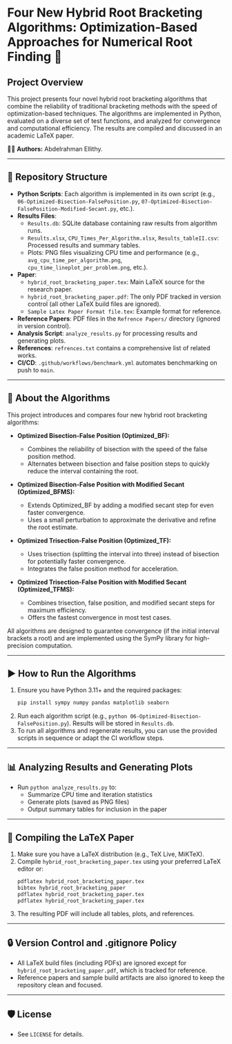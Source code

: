# Four New Hybrid Root Bracketing Algorithms: Optimization-Based Approaches for Numerical Root Finding 🚀

## Project Overview
This project presents four novel hybrid root bracketing algorithms that combine the reliability of traditional bracketing methods with the speed of optimization-based techniques. The algorithms are implemented in Python, evaluated on a diverse set of test functions, and analyzed for convergence and computational efficiency. The results are compiled and discussed in an academic LaTeX paper.

👨‍💻 **Authors:** Abdelrahman Ellithy.

---

## 📁 Repository Structure
- **Python Scripts**: Each algorithm is implemented in its own script (e.g., `06-Optimized-Bisection-FalsePosition.py`, `07-Optimized-Bisection-FalsePosition-Modified-Secant.py`, etc.).
- **Results Files**: 
  - `Results.db`: SQLite database containing raw results from algorithm runs.
  - `Results.xlsx`, `CPU_Times_Per_Algorithm.xlsx`, `Results_tableII.csv`: Processed results and summary tables.
  - Plots: PNG files visualizing CPU time and performance (e.g., `avg_cpu_time_per_algorithm.png`, `cpu_time_lineplot_per_problem.png`, etc.).
- **Paper**: 
  - `hybrid_root_bracketing_paper.tex`: Main LaTeX source for the research paper.
  - `hybrid_root_bracketing_paper.pdf`: The only PDF tracked in version control (all other LaTeX build files are ignored).
  - `Sample Latex Paper Format file.tex`: Example format for reference.
- **Reference Papers**: PDF files in the `Refrence Papers/` directory (ignored in version control).
- **Analysis Script**: `analyze_results.py` for processing results and generating plots.
- **References**: `refrences.txt` contains a comprehensive list of related works.
- **CI/CD**: `.github/workflows/benchmark.yml` automates benchmarking on push to `main`.

---

## 🧮 About the Algorithms
This project introduces and compares four new hybrid root bracketing algorithms:

- **Optimized Bisection-False Position (Optimized_BF):**
  - Combines the reliability of bisection with the speed of the false position method.
  - Alternates between bisection and false position steps to quickly reduce the interval containing the root.

- **Optimized Bisection-False Position with Modified Secant (Optimized_BFMS):**
  - Extends Optimized_BF by adding a modified secant step for even faster convergence.
  - Uses a small perturbation to approximate the derivative and refine the root estimate.

- **Optimized Trisection-False Position (Optimized_TF):**
  - Uses trisection (splitting the interval into three) instead of bisection for potentially faster convergence.
  - Integrates the false position method for acceleration.

- **Optimized Trisection-False Position with Modified Secant (Optimized_TFMS):**
  - Combines trisection, false position, and modified secant steps for maximum efficiency.
  - Offers the fastest convergence in most test cases.

All algorithms are designed to guarantee convergence (if the initial interval brackets a root) and are implemented using the SymPy library for high-precision computation.

---

## ▶️ How to Run the Algorithms
1. Ensure you have Python 3.11+ and the required packages:
   ```bash
   pip install sympy numpy pandas matplotlib seaborn
   ```
2. Run each algorithm script (e.g., `python 06-Optimized-Bisection-FalsePosition.py`). Results will be stored in `Results.db`.
3. To run all algorithms and regenerate results, you can use the provided scripts in sequence or adapt the CI workflow steps.

---

## 📊 Analyzing Results and Generating Plots
- Run `python analyze_results.py` to:
  - Summarize CPU time and iteration statistics
  - Generate plots (saved as PNG files)
  - Output summary tables for inclusion in the paper

---

## 📄 Compiling the LaTeX Paper
1. Make sure you have a LaTeX distribution (e.g., TeX Live, MiKTeX).
2. Compile `hybrid_root_bracketing_paper.tex` using your preferred LaTeX editor or:
   ```bash
   pdflatex hybrid_root_bracketing_paper.tex
   bibtex hybrid_root_bracketing_paper
   pdflatex hybrid_root_bracketing_paper.tex
   pdflatex hybrid_root_bracketing_paper.tex
   ```
3. The resulting PDF will include all tables, plots, and references.

---

## 🔒 Version Control and .gitignore Policy
- All LaTeX build files (including PDFs) are ignored except for `hybrid_root_bracketing_paper.pdf`, which is tracked for reference.
- Reference papers and sample build artifacts are also ignored to keep the repository clean and focused.

---

## 🛡️ License
- See `LICENSE` for details.
